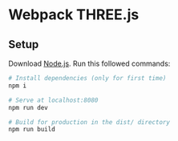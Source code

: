 # Webpack THREE.js

## Setup

Download [Node.js](https://nodejs.org/en/download/).
Run this followed commands:

```bash
# Install dependencies (only for first time)
npm i

# Serve at localhost:8080
npm run dev

# Build for production in the dist/ directory
npm run build
```
